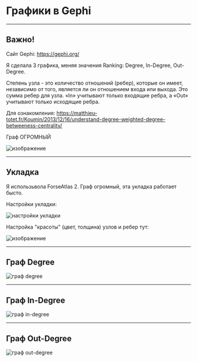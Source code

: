 # Графики в Gephi
____

## Важно!
Сайт Gephi: https://gephi.org/

Я сделала 3 графикa, меняя значения Ranking: Degree, In-Degree, Out-Degree.

Степень узла - это количество отношений (ребер), которые он имеет, независимо от того,
является ли он отношением входа или выхода. Это сумма ребер для узла. 
«In» учитывают только входящие ребра, а «Out» учитывают только исходящие ребра.

Для ознакомления: https://matthieu-totet.fr/Koumin/2013/12/16/understand-degree-weighted-degree-betweeness-centrality/

Граф ОГРОМНЫЙ

![изображение](https://user-images.githubusercontent.com/91333734/228656319-2930bb34-d002-4bf2-b65b-a05e2bb35e8d.png)


____

## Укладка

 Я использьвола ForseAtlas 2. Граф огромный, эта укладка работает бысто.
 
 Настройки укладки:
 
 ![настройки укладки](https://user-images.githubusercontent.com/91333734/228652807-b0f9db55-e687-42ec-b88a-75f714813c3a.png)
 
 Настройка "красоты" (цвет, толщина) узлов и ребер тут:

![изображение](https://user-images.githubusercontent.com/91333734/228654807-a01a33f1-a880-4742-80f4-10f4ca100a5d.png)

____

## Граф Degree

![граф degree](https://user-images.githubusercontent.com/91333734/228654923-0ce594ae-414c-45f6-82a0-7b9d0aac43a8.png)

____

## Граф In-Degree

![граф in-degree](https://user-images.githubusercontent.com/91333734/228655339-314bf9ea-c050-4926-9ced-6b12948d0e1b.png)

____

## Граф Out-Degree

![граф out-degree](https://user-images.githubusercontent.com/91333734/228655905-369803c8-0524-4d07-93c3-5671f6345796.png)
